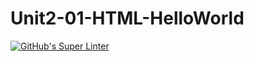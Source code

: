 # Unit2-01-HTML-HelloWorld
[![GitHub's Super Linter](https://github.com/ICS2O-Programming-SophieS/Unit2-01-HTML-JS-HelloWorld/workflows/GitHub's%20Super%20Linter/badge.svg)](https://github.com/ICS2O-Programming-SophieS/Unit2-01-HTML-JS-HelloWorld/actions)
